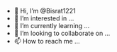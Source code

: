 - 👋 Hi, I’m @Bisrat1221
- 👀 I’m interested in ...
- 🌱 I’m currently learning ...
- 💞️ I’m looking to collaborate on ...
- 📫 How to reach me ...

<!---
Bisrat is a ✨ special ✨ repository because its `README.md` (this file) appears on your GitHub profile.
You can click the Preview link to take a look at your changes.
--->
